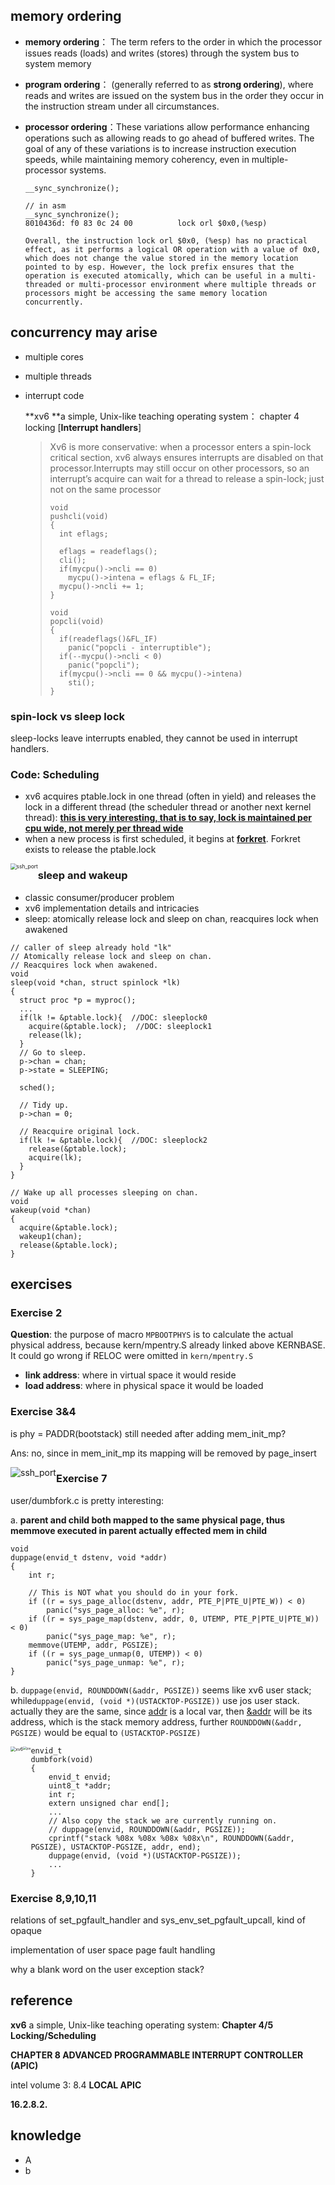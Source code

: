 

## **memory ordering**

- **memory ordering**： The term refers to the order in which the processor issues reads (loads) and writes (stores) through the system bus to system memory

- **program ordering**： (generally referred to as **strong ordering**), where reads and writes are issued on the system bus in the order they occur in the instruction stream under all circumstances.

- **processor ordering**：These variations allow performance enhancing operations such as allowing reads to go ahead of buffered writes. The goal of any of these variations is to increase instruction execution speeds, while maintaining memory coherency, even in multiple-processor systems.

  ```
  __sync_synchronize();
  
  // in asm
  __sync_synchronize();
  8010436d:	f0 83 0c 24 00       	lock orl $0x0,(%esp)
  
  Overall, the instruction lock orl $0x0, (%esp) has no practical effect, as it performs a logical OR operation with a value of 0x0, which does not change the value stored in the memory location pointed to by esp. However, the lock prefix ensures that the operation is executed atomically, which can be useful in a multi-threaded or multi-processor environment where multiple threads or processors might be accessing the same memory location concurrently.
  ```

  

## concurrency may arise

- multiple cores

- multiple threads

- interrupt code

  **xv6 **a simple, Unix-like teaching operating system： chapter 4 locking [**Interrupt handlers**]

  > Xv6 is more conservative: when a processor enters a spin-lock critical section, xv6 always ensures interrupts are disabled on that processor.Interrupts may still occur on other processors, so an interrupt’s acquire can wait for a thread to release a spin-lock; just not on the same processor
  >
  > ```
  > void
  > pushcli(void)
  > {
  >   int eflags;
  > 
  >   eflags = readeflags();
  >   cli();
  >   if(mycpu()->ncli == 0)
  >     mycpu()->intena = eflags & FL_IF;
  >   mycpu()->ncli += 1;
  > }
  > 
  > void
  > popcli(void)
  > {
  >   if(readeflags()&FL_IF)
  >     panic("popcli - interruptible");
  >   if(--mycpu()->ncli < 0)
  >     panic("popcli");
  >   if(mycpu()->ncli == 0 && mycpu()->intena)
  >     sti();
  > }
  > ```

### spin-lock vs sleep lock

sleep-locks leave interrupts enabled, they cannot be used in interrupt handlers.

### **Code: Scheduling** <!--worth reading-->

- xv6 acquires ptable.lock in one thread (often in yield) and releases the lock in a different thread (the scheduler thread or another next kernel thread): **<u>this is very interesting, that is to say, lock is maintained per cpu wide, not merely per thread wide</u>**
- when a new process is first scheduled, it begins at **<u>forkret</u>**. Forkret exists to release the ptable.lock

<img src="./raw/xv6-scheduler-locking.png?raw=true" alt="ssh_port" style="zoom:60%;float: left" />



### **sleep and wakeup**

- classic consumer/producer problem
- xv6 implementation details and intricacies
- sleep: atomically release lock and sleep on chan, reacquires lock when awakened

```
// caller of sleep already hold "lk"
// Atomically release lock and sleep on chan.
// Reacquires lock when awakened.
void
sleep(void *chan, struct spinlock *lk)
{
  struct proc *p = myproc();
  ...
  if(lk != &ptable.lock){  //DOC: sleeplock0
    acquire(&ptable.lock);  //DOC: sleeplock1
    release(lk);
  }
  // Go to sleep.
  p->chan = chan;
  p->state = SLEEPING;

  sched();

  // Tidy up.
  p->chan = 0;

  // Reacquire original lock.
  if(lk != &ptable.lock){  //DOC: sleeplock2
    release(&ptable.lock);
    acquire(lk);
  }
}

// Wake up all processes sleeping on chan.
void
wakeup(void *chan)
{
  acquire(&ptable.lock);
  wakeup1(chan);
  release(&ptable.lock);
}
```



## **exercises**

### **Exercise 2**

**Question**: the purpose of macro `MPBOOTPHYS` is to calculate the actual physical address, because kern/mpentry.S already linked above KERNBASE. It could go wrong if RELOC were omitted in `kern/mpentry.S`

- **link address**:  where in virtual space it would reside
- **load address**: where in physical space it would be loaded



### **Exercise 3**&4

is phy = PADDR(bootstack) still needed after adding mem_init_mp?

Ans: no, since in mem_init_mp its mapping will be removed by page_insert

<img src="./raw/lab4-stack-overview.png?raw=true" alt="ssh_port" style="zoom:100%; float:left" />

### **Exercise 7**

user/dumbfork.c is pretty interesting:

a. **parent and child both mapped to the same physical page, thus memmove executed in parent actually effected mem in child**

```
void
duppage(envid_t dstenv, void *addr)
{
	int r;

	// This is NOT what you should do in your fork.
	if ((r = sys_page_alloc(dstenv, addr, PTE_P|PTE_U|PTE_W)) < 0)
		panic("sys_page_alloc: %e", r);
	if ((r = sys_page_map(dstenv, addr, 0, UTEMP, PTE_P|PTE_U|PTE_W)) < 0)
		panic("sys_page_map: %e", r);
	memmove(UTEMP, addr, PGSIZE);
	if ((r = sys_page_unmap(0, UTEMP)) < 0)
		panic("sys_page_unmap: %e", r);
}
```

b. `duppage(envid, ROUNDDOWN(&addr, PGSIZE))` seems like xv6 user stack; while`duppage(envid, (void *)(USTACKTOP-PGSIZE))` use jos user stack. actually they are the same, since <u>addr</u> is a local var, then <u>&addr</u> will be its address, which is the stack memory address, further `ROUNDDOWN(&addr, PGSIZE)` would be equal to `(USTACKTOP-PGSIZE)`

<img src="./raw/xv6-user-stack.jpg?raw=true" alt="xv6" style="zoom:50%; float:left" />

<img src="./raw/jos-user-stack.jpg?raw=true" alt="jos" style="zoom:35%; float:left" />

```
envid_t
dumbfork(void)
{
	envid_t envid;
	uint8_t *addr;
	int r;
	extern unsigned char end[];
	...
	// Also copy the stack we are currently running on.
	// duppage(envid, ROUNDDOWN(&addr, PGSIZE));
	cprintf("stack %08x %08x %08x %08x\n", ROUNDDOWN(&addr, PGSIZE), USTACKTOP-PGSIZE, addr, end);
	duppage(envid, (void *)(USTACKTOP-PGSIZE));
	...
}
```



### **Exercise 8,9,10,11**

relations of set_pgfault_handler and sys_env_set_pgfault_upcall, kind of opaque

implementation of user space page fault handling

why a blank word on the user exception stack?





## reference

**xv6** a simple, Unix-like teaching operating system: **Chapter 4/5 Locking/Scheduling**

**CHAPTER 8 ADVANCED PROGRAMMABLE INTERRUPT CONTROLLER (APIC)**

intel volume 3:  8.4 **LOCAL APIC**

**16.2.8.2.**



## knowledge

- A
- b
